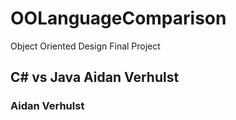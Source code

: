 # OOLanguageComparison
Object Oriented Design Final Project
## C# vs Java Aidan Verhulst
### Aidan Verhulst



